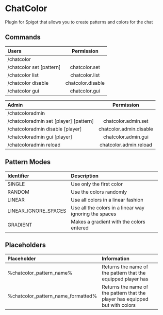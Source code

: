 # ChatColor
Plugin for Spigot that allows you to create patterns and colors for the chat

## Commands

| Users                    | Permission       |
|:-------------------------|:-----------------:|
| /chatcolor               |                   |
| /chatcolor set [pattern] | chatcolor.set     |
| /chatcolor list          | chatcolor.list    |
| /chatcolor disable       | chatcolor.disable |
| /chatcolor gui           | chatcolor.gui     |


| Admin                                  | Permission             |
|:---------------------------------------|:-----------------------:|
| /chatcoloradmin                        |                         |
| /chatcoloradmin set [player] [pattern] | chatcolor.admin.set     |
| /chatcoloradmin disable [player]       | chatcolor.admin.disable |
| /chatcoloradmin gui [player]           | chatcolor.admin.gui     |
| /chatcoloradmin reload                 | chatcolor.admin.reload  |

## Pattern Modes

| Identifier           | Description                                            |
|:---------------------|:-------------------------------------------------------|
| SINGLE               | Use only the first color                               |
| RANDOM               | Use the colors randomly                                |
| LINEAR               | Use all colors in a linear fashion                     |
| LINEAR_IGNORE_SPACES | Use all the colors in a linear way ignoring the spaces |
| GRADIENT             | Makes a gradient with the colors entered               |

## Placeholders

| Placeholder                        | Information                                                                  |
|:-----------------------------------|:-----------------------------------------------------------------------------|
| %chatcolor_pattern_name%           | Returns the name of the pattern that the equipped player has                 |
| %chatcolor_pattern_name_formatted% | Returns the name of the pattern that the player has equipped but with colors |
